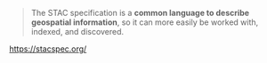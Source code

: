 > The STAC specification is a **common language to describe geospatial information**, so it can more easily be worked with, indexed, and discovered.

https://stacspec.org/